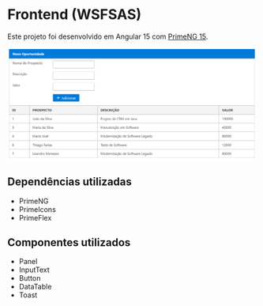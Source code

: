 # Frontend (WSFSAS)

Este projeto foi desenvolvido em Angular 15 com [PrimeNG 15](https://www.primefaces.org/primeng/setup).

![comercial-ui](./src/assets/comercial-ui.png)

## Dependências utilizadas

* PrimeNG
* PrimeIcons
* PrimeFlex

## Componentes utilizados

* Panel
* InputText
* Button
* DataTable
* Toast
